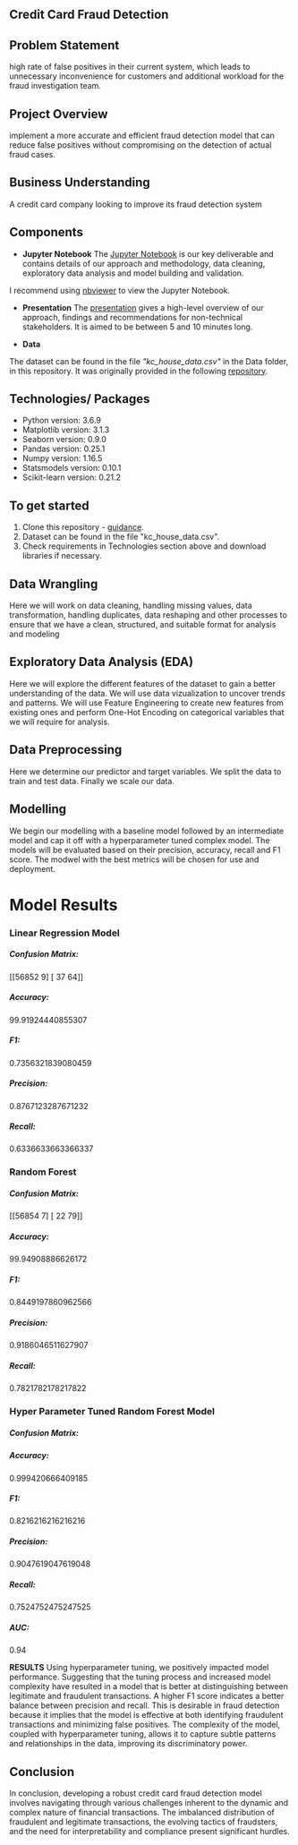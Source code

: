 ## Credit Card Fraud Detection
## Problem Statement
high rate of false positives in their current system, which leads to unnecessary inconvenience for customers and additional workload for the fraud investigation team. 

## Project Overview
 implement a more accurate and efficient fraud detection model that can reduce false positives without compromising on the detection of actual fraud cases.

 ## Business Understanding
 A credit card company looking to improve its fraud detection system

## Components

* **Jupyter Notebook**
The [Jupyter Notebook](https://github.com/obystephen/dsc-phase-3-project-v2-3/blob/main/student.ipynb) is our key deliverable and contains details of our approach and methodology, data cleaning, exploratory data analysis and model building and validation.

I recommend using [nbviewer](https://nbviewer.jupyter.org/) to view the Jupyter Notebook.

* **Presentation**
The [presentation](https://) gives a high-level overview of our approach, findings and recommendations for non-technical stakeholders. It is aimed to be between 5 and 10 minutes long.

* **Data**

The dataset can be found in the file *"kc_house_data.csv"* in the Data folder, in this repository. It was originally provided in the following [repository](https://github.com/obystephen/dsc-phase-3-project-v2-3/blob/main/data/creditcard.csv). 

## Technologies/ Packages

* Python version: 3.6.9
* Matplotlib version: 3.1.3
* Seaborn version: 0.9.0
* Pandas version: 0.25.1
* Numpy version: 1.16.5
* Statsmodels version: 0.10.1
* Scikit-learn version: 0.21.2  

## To get started

1. Clone this repository - [guidance](https://help.github.com/articles/cloning-a-repository/).
2. Dataset can be found in the file "kc_house_data.csv".
3. Check requirements in Technologies section above and download libraries if necessary.

## Data Wrangling
Here we will work on data cleaning, handling missing values, data transformation, handling duplicates, data reshaping and other processes to ensure that we have a clean, structured, and suitable format for analysis and modeling

## Exploratory Data Analysis (EDA)
Here we will explore the different features of the dataset to gain a better understanding of the data. We will use data vizualization to uncover trends and patterns. We will use Feature Engineering to create new features from existing ones and perform One-Hot Encoding on categorical variables that we will require for analysis.

## Data Preprocessing
Here we determine our predictor and target variables. 
We split the data to train and test data.
Finally we scale our data.

## Modelling
We begin our modelling with a baseline model followed by an intermediate model and cap it off with a hyperparameter tuned complex model. The models will be evaluated based on their precision, accuracy, recall and F1 score. The modwel with the best metrics will be chosen for use and deployment.

# Model Results
### **Linear Regression Model**
##### Confusion Matrix:
[[56852     9]
 [   37    64]]
##### Accuracy:
 99.91924440855307
##### F1:
 0.7356321839080459
##### Precision:
 0.8767123287671232
##### Recall:
 0.6336633663366337

 ### **Random Forest**
##### Confusion Matrix:
 [[56854     7]
 [   22    79]]
##### Accuracy:
 99.94908886626172
##### F1:
 0.8449197860962566
##### Precision:
 0.9186046511627907
##### Recall:
 0.7821782178217822

 ### **Hyper Parameter Tuned Random Forest Model**
 ##### Confusion Matrix:
 
##### Accuracy:
 0.999420666409185
##### F1:
 0.8216216216216216
##### Precision:
 0.9047619047619048
##### Recall:
 0.7524752475247525
##### AUC:
 0.94

**RESULTS**
Using hyperparameter tuning, we positively impacted model performance. Suggesting that the tuning process and increased model complexity have resulted in a model that is better at distinguishing between legitimate and fraudulent transactions.
A higher F1 score indicates a better balance between precision and recall. This is desirable in fraud detection because it implies that the model is effective at both identifying fraudulent transactions and minimizing false positives. The complexity of the model, coupled with hyperparameter tuning, allows it to capture subtle patterns and relationships in the data, improving its discriminatory power.

## Conclusion
In conclusion, developing a robust credit card fraud detection model involves navigating through various challenges inherent to the dynamic and complex nature of financial transactions. The imbalanced distribution of fraudulent and legitimate transactions, the evolving tactics of fraudsters, and the need for interpretability and compliance present significant hurdles.

